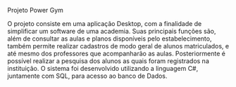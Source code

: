 Projeto Power Gym

O projeto consiste em uma aplicação Desktop, com a finalidade de simplificar um software de uma academia. Suas principais funções são, além de consultar as aulas e planos disponíveis pelo estabelecimento, também permite realizar cadastros de modo geral de alunos matriculados, e até mesmo dos professores que acompanharão as aulas. Posteriormente é possível realizar a pesquisa dos alunos as quais foram registrados na instituição. O  sistema foi desenvolvido utilizando a linguagem C#, juntamente com SQL, para acesso ao banco de Dados.
